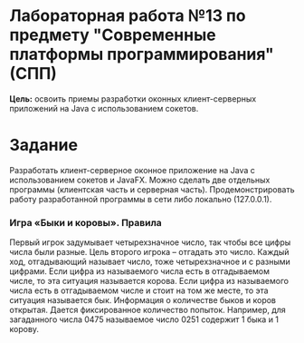 # Лабораторная работа №13 по предмету "Современные платформы программирования" (СПП)

**Цель:** освоить приемы разработки оконных клиент-серверных приложений на Java с использованием сокетов.

# Задание

Разработать клиент-серверное оконное приложение на Java с использованием сокетов и JavaFX. Можно сделать две отдельных программы (клиентская часть и серверная часть). Продемонстрировать работу разработанной программы в сети либо локально (127.0.0.1).

### Игра «Быки и коровы». Правила

Первый игрок задумывает четырехзначное число, так чтобы все цифры числа были разные. Цель второго игрока – отгадать это число. Каждый ход, отгадывающий называет число, тоже четырехзначное и с разными цифрами. Если цифра из называемого числа есть в отгадываемом числе, то эта ситуация называется корова. Если цифра из называемого числа есть в отгадываемом числе и стоит на том же месте, то эта ситуация называется бык. Информация о количестве быков и коров открытая. Дается фиксированное количество попыток. Например, для загаданного числа 0475 называемое число 0251 содержит 1 быка и 1 корову.
